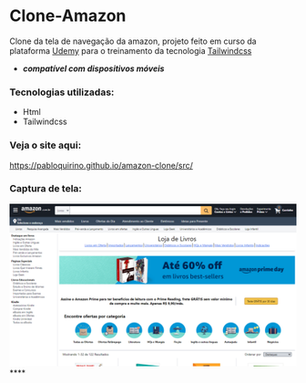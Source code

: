 # Clone-Amazon
 Clone da tela de navegação da amazon, projeto feito em curso da plataforma [Udemy](https://www.udemy.com/) para o treinamento da tecnologia [Tailwindcss](https://tailwindcss.com/)
 
 - ***compatível com dispositivos móveis***
 
 ### Tecnologias utilizadas:

 - Html
 - Tailwindcss

 ### Veja o site aqui:
https://pabloquirino.github.io/amazon-clone/src/

### Captura de tela:
 ![PrintScreen do projeto](./img.readme/amazon.png) ****
